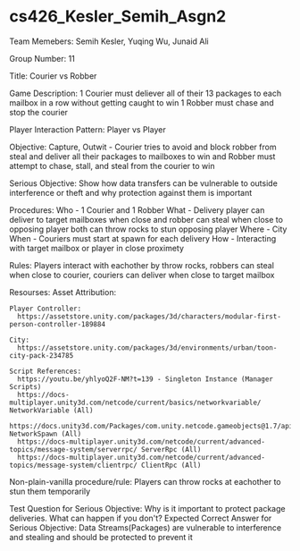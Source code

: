 # cs426_Kesler_Semih_Asgn2

Team Memebers: Semih Kesler, Yuqing Wu, Junaid Ali

Group Number: 11

Title: Courier vs Robber

Game Description: 1 Courier must deliever all of their 13 packages to each mailbox in a row without getting caught to win
1 Robber must chase and stop the courier 

Player Interaction Pattern: Player vs Player

Objective: Capture, Outwit - Courier tries to avoid and block robber from steal and deliver all their packages to mailboxes to win and Robber must attempt to
chase, stall, and steal from the courier to win

Serious Objective: Show how data transfers can be vulnerable to outside interference or theft and why protection against them is important

Procedures:
Who - 1 Courier and 1 Robber
What - Delivery player can deliver to target mailboxes when close and robber can steal when close to opposing player both can throw rocks to stun opposing player 
Where - City
When - Couriers must start at spawn for each delivery
How - Interacting with target mailbox or player in close proximety

Rules:  Players interact with eachother by throw rocks, robbers can steal when close to courier, couriers can deliver when close to target mailbox

Resourses:
  Asset Attribution:
  
    Player Controller:
      https://assetstore.unity.com/packages/3d/characters/modular-first-person-controller-189884   
      
    City:
      https://assetstore.unity.com/packages/3d/environments/urban/toon-city-pack-234785
      
    Script References:
      https://youtu.be/yhlyoQ2F-NM?t=139 - Singleton Instance (Manager Scripts)
      https://docs-multiplayer.unity3d.com/netcode/current/basics/networkvariable/ NetworkVariable (All)
      https://docs.unity3d.com/Packages/com.unity.netcode.gameobjects@1.7/api/Unity.Netcode.RuntimeTests.SpawnTest.OnNetworkSpawn.html NetworkSpawn (All)
      https://docs-multiplayer.unity3d.com/netcode/current/advanced-topics/message-system/serverrpc/ ServerRpc (All)
      https://docs-multiplayer.unity3d.com/netcode/current/advanced-topics/message-system/clientrpc/ ClientRpc (All)
      
Non-plain-vanilla procedure/rule: Players can throw rocks at eachother to stun them temporarily

Test Question for Serious Objective: Why is it important to protect package deliveries. What can happen if you don't?
Expected Correct Answer for Serious Objective: Data Streams(Packages) are vulnerable to interference and stealing and should be protected to prevent it

